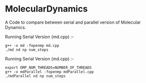 # MolecularDynamics
A Code to compare between serial and parallel version of Molecular Dynamics.

Running Serial Version (md.cpp) :-
```
g++ -o md -fopenmp md.cpp
./md nd np num_steps
```

Running Serial Version (md.cpp) :-
```
export OMP_NUM_THREADS=NUMBER_OF_THREADS
g++ -o mdParallel -fopenmp mdParallel.cpp
./mdParallel nd np num_steps
```